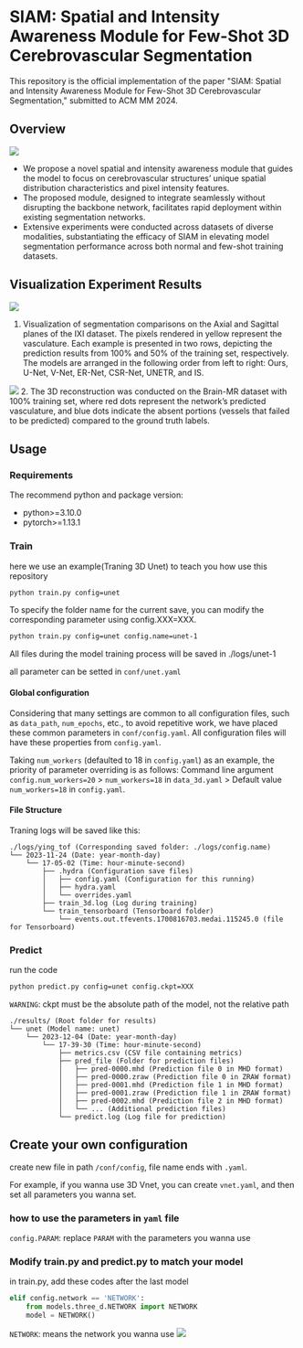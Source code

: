 # SIAM: Spatial and Intensity Awareness Module for Few-Shot 3D Cerebrovascular Segmentation
This repository is the official implementation of the paper "SIAM: Spatial and Intensity Awareness Module for Few-Shot 3D Cerebrovascular Segmentation," submitted to ACM MM 2024.

## Overview
![](https://s2.loli.net/2024/04/16/8bDqWxdE6wTQmo3.png)
- We propose a novel spatial and intensity awareness module that guides the model to focus on cerebrovascular structures’ unique spatial distribution characteristics and pixel intensity features.
- The proposed module, designed to integrate seamlessly without disrupting the backbone network, facilitates rapid deployment within existing segmentation networks.
- Extensive experiments were conducted across datasets of diverse modalities, substantiating the efficacy of SIAM in elevating model segmentation performance across both normal and few-shot training datasets.
## Visualization Experiment Results
![](https://s2.loli.net/2024/04/16/Hg5vNDeJxowKLRy.png)
1. Visualization of segmentation comparisons on the Axial and Sagittal planes of the IXI dataset. The pixels rendered in yellow represent the vasculature. Each example is presented in two rows, depicting the prediction results from 100% and 50% of the training set, respectively. The models are arranged in the following order from left to right: Ours, U-Net, V-Net, ER-Net, CSR-Net, UNETR, and IS.

![](https://s2.loli.net/2024/04/16/o35ynHXuksf2qFD.png)
2. The 3D reconstruction was conducted on the Brain-MR dataset with 100% training set, where red dots represent the network’s predicted vasculature, and blue dots indicate the absent portions (vessels that failed to be predicted) compared to the ground truth labels.

## Usage

### Requirements

The recommend python and package version:

* python>=3.10.0
* pytorch>=1.13.1

### Train

here we use an example(Traning 3D Unet) to teach you how use this repository

```BASH
python train.py config=unet
```
To specify the folder name for the current save, you can modify the corresponding parameter using config.XXX=XXX.
```BASH
python train.py config=unet config.name=unet-1
```
All files during the model training process will be saved in ./logs/unet-1

all parameter can be setted in `conf/unet.yaml`
#### Global configuration
Considering that many settings are common to all configuration files, such as `data_path`, `num_epochs`, etc., to avoid repetitive work, we have placed these common parameters in `conf/config.yaml`. All configuration files will have these properties from `config.yaml`.

Taking `num_workers` (defaulted to 18 in `config.yaml`) as an example, the priority of parameter overriding is as follows:
Command line argument `config.num_workers=20` > `num_workers=18` in `data_3d.yaml` > Default value `num_workers=18` in `config.yaml`.

#### File Structure
Traning logs will be saved like this:
```
./logs/ying_tof (Corresponding saved folder: ./logs/config.name)
└── 2023-11-24 (Date: year-month-day)
    └── 17-05-02 (Time: hour-minute-second)
        ├── .hydra (Configuration save files)
        │   ├── config.yaml (Configuration for this running)
        │   ├── hydra.yaml
        │   └── overrides.yaml
        ├── train_3d.log (Log during training)
        └── train_tensorboard (Tensorboard folder)
            └── events.out.tfevents.1700816703.medai.115245.0 (file for Tensorboard)
```
### Predict

run the code

```BASH
python predict.py config=unet config.ckpt=XXX
```
`WARNING`: ckpt must be the absolute path of the model, not the relative path
```
./results/ (Root folder for results)
└── unet (Model name: unet)
    └── 2023-12-04 (Date: year-month-day)
        └── 17-39-30 (Time: hour-minute-second)
            ├── metrics.csv (CSV file containing metrics)
            ├── pred_file (Folder for prediction files)
            │   ├── pred-0000.mhd (Prediction file 0 in MHD format)
            │   ├── pred-0000.zraw (Prediction file 0 in ZRAW format)
            │   ├── pred-0001.mhd (Prediction file 1 in MHD format)
            │   ├── pred-0001.zraw (Prediction file 1 in ZRAW format)
            │   ├── pred-0002.mhd (Prediction file 2 in MHD format)
            │   └── ... (Additional prediction files)
            └── predict.log (Log file for prediction)
```


## Create your own configuration

create new file in path `/conf/config`, file name ends with `.yaml`.

For example, if you wanna use 3D Vnet, you can create `vnet.yaml`, and then set all parameters you wanna set.

### how to use the parameters in `yaml` file

`config.PARAM`: replace `PARAM` with the parameters you wanna use

### Modify train.py and predict.py to match your model

in train.py, add these codes after the last model

```Python
elif config.network == 'NETWORK':
    from models.three_d.NETWORK import NETWORK
    model = NETWORK()
```

`NETWORK`: means the network you wanna use
![](https://s2.loli.net/2023/10/26/LEQt8p7TufXxqyb.png)
